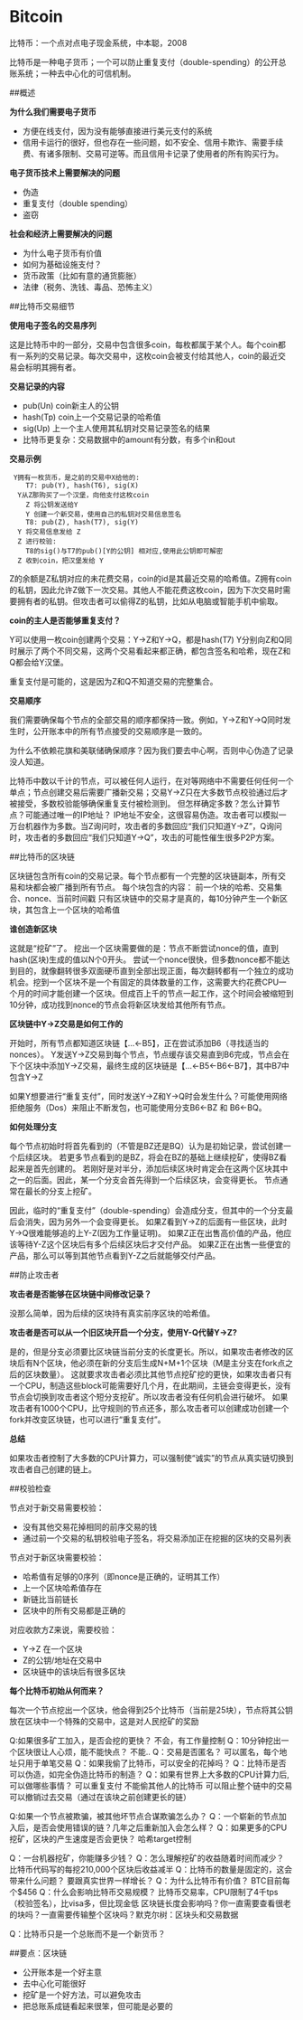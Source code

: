 # Bitcoin

比特币：一个点对点电子现金系统，中本聪，2008

比特币是一种电子货币；一个可以防止重复支付（double-spending）的公开总账系统；一种去中心化的可信机制。

##概述

**为什么我们需要电子货币**

* 方便在线支付，因为没有能够直接进行美元支付的系统
* 信用卡运行的很好，但也存在一些问题，如不安全、信用卡欺诈、需要手续费、有诸多限制、交易可逆等。而且信用卡记录了使用者的所有购买行为。

**电子货币技术上需要解决的问题**

* 伪造
* 重复支付（double spending）
* 盗窃

**社会和经济上需要解决的问题**

* 为什么电子货币有价值
* 如何为基础设施支付？
* 货币政策（比如有意的通货膨胀）
* 法律（税务、洗钱、毒品、恐怖主义）

##比特币交易细节

**使用电子签名的交易序列**

这是比特币中的一部分，交易中包含很多coin，每枚都属于某个人。每个coin都有一系列的交易记录。每次交易中，这枚coin会被支付给其他人，coin的最近交易会标明其拥有者。

**交易记录的内容**

* pub(Un) coin新主人的公钥
* hash(Tp) coin上一个交易记录的哈希值
* sig(Up) 上一个主人使用其私钥对交易记录签名的结果
* 比特币更复杂：交易数据中的amount有分数，有多个in和out

**交易示例**

```
 Y拥有一枚货币，是之前的交易中X给他的:
    T7: pub(Y), hash(T6), sig(X)
  Y从Z那购买了一个汉堡，向他支付这枚coin
    Z 将公钥发送给Y
    Y 创建一个新交易，使用自己的私钥对交易信息签名
    T8: pub(Z), hash(T7), sig(Y)
  Y 将交易信息发给 Z
  Z 进行校验:
    T8的sig()与T7的pub()[Y的公钥] 相对应,使用此公钥即可解密
  Z 收到coin，把汉堡发给 Y
```

Z的余额是Z私钥对应的未花费交易，coin的id是其最近交易的哈希值。Z拥有coin的私钥，因此允许Z做下一次交易。其他人不能花费这枚coin，因为下次交易时需要拥有者的私钥。但攻击者可以偷得Z的私钥，比如从电脑或智能手机中偷取。

**coin的主人是否能够重复支付？**

Y可以使用一枚coin创建两个交易：Y->Z和Y->Q，都是hash(T7)
Y分别向Z和Q同时展示了两个不同交易，这两个交易看起来都正确，都包含签名和哈希，现在Z和Q都会给Y汉堡。

重复支付是可能的，这是因为Z和Q不知道交易的完整集合。

**交易顺序**

我们需要确保每个节点的全部交易的顺序都保持一致。例如，Y->Z和Y->Q同时发生时，公开账本中的所有节点接受的交易顺序是一致的。 

为什么不依赖花旗和美联储确保顺序？因为我们要去中心啊，否则中心伪造了记录没人知道。

比特币中数以千计的节点，可以被任何人运行，在对等网络中不需要任何任何一个单点；节点创建交易后需要广播新交易；交易Y->Z只在大多数节点校验通过后才被接受，多数校验能够确保重复支付被检测到。
但怎样确定多数？怎么计算节点？可能通过唯一的IP地址？
IP地址不安全，这很容易伪造。攻击者可以模拟一万台机器作为多数。当Z询问时，攻击者的多数回应“我们只知道Y->Z”，Q询问时，攻击者的多数回应“我们只知道Y->Q”，攻击的可能性催生很多P2P方案。

##比特币的区块链

区块链包含所有coin的交易记录。每个节点都有一个完整的区块链副本，所有交易和块都会被广播到所有节点。
每个块包含的内容：
    前一个块的哈希、交易集合、nonce、当前时间戳
只有区块链中的交易才是真的，每10分钟产生一个新区块，其包含上一个区块的哈希值


**谁创造新区块**

这就是“挖矿”了。
挖出一个区块需要做的是：节点不断尝试nonce的值，直到hash(区块)生成的值以N个0开头。
尝试一个nonce很快，但多数nonce都不能达到目的，就像翻转很多双面硬币直到全部出现正面，每次翻转都有一个独立的成功机会。挖到一个区块不是一个有固定的具体数量的工作，这需要大约花费CPU一个月的时间才能创建一个区块。但成百上千的节点一起工作，这个时间会被缩短到10分钟，成功找到nonce的节点会将新区块发给其他所有节点。


**区块链中Y->Z交易是如何工作的**

开始时，所有节点都知道区块链【...<-B5】，正在尝试添加B6（寻找适当的nonces）。
Y发送Y->Z交易到每个节点，节点缓存该交易直到B6完成，节点会在下个区块中添加Y->Z交易，最终生成的区块链是【...<-B5<-B6<-B7】，其中B7中包含Y->Z

如果Y想要进行“重复支付”，同时发送Y->Z和Y->Q时会发生什么？可能使用网络拒绝服务（Dos）来阻止不断发包，也可能使用分支B6<-BZ 和 B6<-BQ。


**如何处理分支**

每个节点初始时将首先看到的（不管是BZ还是BQ）认为是初始记录，尝试创建一个后续区块。
若更多节点看到的是BZ，将会在BZ的基础上继续挖矿，使得BZ看起来是首先创建的。
若刚好是对半分，添加后续区块时肯定会在这两个区块其中之一的后面。因此，某一个分支会首先得到一个后续区块，会变得更长。
节点通常在最长的分支上挖矿。

因此，临时的“重复支付”（double-spending）会造成分支，但其中的一个分支最后会消失，因为另外一个会变得更长。
如果Z看到Y->Z的后面有一些区块，此时Y->Q很难能够追的上Y-Z(因为工作量证明)。
如果Z正在出售高价值的产品，他应该等待Y-Z这个区块后有多个后续区块后才交付产品。
如果Z正在出售一些便宜的产品，那么可以等到其他节点看到Y-Z之后就能够交付产品。

##防止攻击者

**攻击者是否能够在区块链中间修改记录？**

没那么简单，因为后续的区块持有真实前序区块的哈希值。

**攻击者是否可以从一个旧区块开启一个分支，使用Y-Q代替Y->Z?**

是的，但是分支必须要比区块链当前分支的长度更长。所以，如果攻击者修改的区块后有N个区块，他必须在新的分支后生成N+M+1个区块（M是主分支在fork点之后的区块数量）。
这就要求攻击者必须比其他节点挖矿挖的更快，如果攻击者只有一个CPU，制造这些block可能需要好几个月，在此期间，主链会变得更长，没有节点会切换到攻击者这个短分支挖矿。所以攻击者没有任何机会进行破坏。
如果攻击者有1000个CPU，比守规则的节点还多，那么攻击者可以创建成功创建一个fork并改变区块链，也可以进行“重复支付”。

**总结**

如果攻击者控制了大多数的CPU计算力，可以强制使“诚实”的节点从真实链切换到攻击者自己创建的链上。


##校验检查

节点对于新交易需要校验：

* 没有其他交易花掉相同的前序交易的钱
* 通过前一个交易的私钥校验电子签名，将交易添加正在挖掘的区块的交易列表

节点对于新区块需要校验：

* 哈希值有足够的0序列（即nonce是正确的，证明其工作）
* 上一个区块哈希值存在
* 新链比当前链长
* 区块中的所有交易都是正确的
    
对应收款方Z来说，需要校验：
    
* Y->Z 在一个区块
* Z的公钥/地址在交易中
* 区块链中的该块后有很多区块
    
**每个比特币初始从何而来？**

每次一个节点挖出一个区块，他会得到25个比特币（当前是25块），节点将其公钥放在区块中一个特殊的交易中，这是对人民挖矿的奖励

Q:如果很多矿工加入，是否会挖的更快？
不会，有工作量控制
Q：10分钟挖出一个区块很让人心烦，能不能快点？
不能..
Q：交易是否匿名？
可以匿名，每个地址只用于单笔交易
Q：如果我偷了比特币，可以安全的花掉吗？
Q：比特币是否可以伪造，如完全伪造比特币的制造？
Q：如果有世界上大多数的CPU计算力后,可以做哪些事情？
   可以重复支付
   不能偷其他人的比特币
   可以阻止整个链中的交易
   可以撤销过去交易（通过在该块之前创建更长的链）

Q:如果一个节点被欺骗，被其他坏节点合谋欺骗怎么办？
Q：一个崭新的节点加入后，是否会使用错误的链？几年之后重新加入会怎么样？
Q：如果更多的CPU挖矿，区块的产生速度是否会更快？
    哈希target控制

Q：一台机器挖矿，你能赚多少钱？
Q：怎么理解挖矿的收益随着时间而减少？
    比特币代码写的每挖210,000个区块后收益减半
Q：比特币的数量是固定的，这会带来什么问题？
    要跟真实世界一样增长？
Q：为什么比特币有价值？
    BTC目前每个$456
Q：什么会影响比特币交易规模？
    比特币交易率，CPU限制了4千tps（校验签名），比visa多，但比现金低
    区块链长度会影响吗？你一直需要查看很老的块吗？一直需要传输整个区块吗？默克尔树：区块头和交易数据
    
Q：比特币只是一个总账而不是一个新货币？
    
##要点：区块链
    
* 公开账本是一个好主意
* 去中心化可能很好
* 挖矿是一个好方法，可以避免攻击
* 把总账系成链看起来很笨，但可能是必要的
